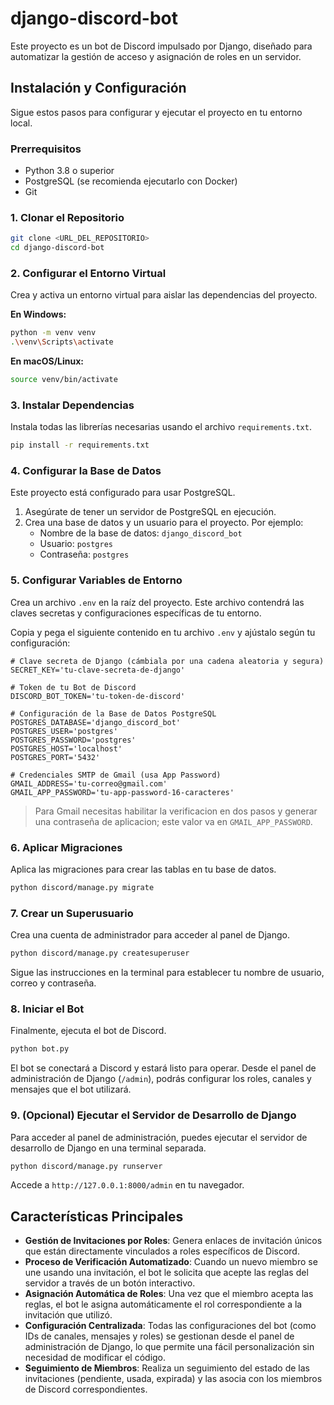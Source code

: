 # django-discord-bot

Este proyecto es un bot de Discord impulsado por Django, diseñado para automatizar la gestión de acceso y asignación de roles en un servidor.

## Instalación y Configuración

Sigue estos pasos para configurar y ejecutar el proyecto en tu entorno local.

### Prerrequisitos

- Python 3.8 o superior
- PostgreSQL (se recomienda ejecutarlo con Docker)
- Git

### 1. Clonar el Repositorio

```bash
git clone <URL_DEL_REPOSITORIO>
cd django-discord-bot
```

### 2. Configurar el Entorno Virtual

Crea y activa un entorno virtual para aislar las dependencias del proyecto.

**En Windows:**
```bash
python -m venv venv
.\venv\Scripts\activate
```

**En macOS/Linux:**
```bash
source venv/bin/activate
```

### 3. Instalar Dependencias

Instala todas las librerías necesarias usando el archivo `requirements.txt`.

```bash
pip install -r requirements.txt
```

### 4. Configurar la Base de Datos

Este proyecto está configurado para usar PostgreSQL. 

1.  Asegúrate de tener un servidor de PostgreSQL en ejecución.
2.  Crea una base de datos y un usuario para el proyecto. Por ejemplo:
    -   Nombre de la base de datos: `django_discord_bot`
    -   Usuario: `postgres`
    -   Contraseña: `postgres`

### 5. Configurar Variables de Entorno

Crea un archivo `.env` en la raíz del proyecto. Este archivo contendrá las claves secretas y configuraciones específicas de tu entorno.

Copia y pega el siguiente contenido en tu archivo `.env` y ajústalo según tu configuración:

```env
# Clave secreta de Django (cámbiala por una cadena aleatoria y segura)
SECRET_KEY='tu-clave-secreta-de-django'

# Token de tu Bot de Discord
DISCORD_BOT_TOKEN='tu-token-de-discord'

# Configuración de la Base de Datos PostgreSQL
POSTGRES_DATABASE='django_discord_bot'
POSTGRES_USER='postgres'
POSTGRES_PASSWORD='postgres'
POSTGRES_HOST='localhost'
POSTGRES_PORT='5432'

# Credenciales SMTP de Gmail (usa App Password)
GMAIL_ADDRESS='tu-correo@gmail.com'
GMAIL_APP_PASSWORD='tu-app-password-16-caracteres'
```

> Para Gmail necesitas habilitar la verificacion en dos pasos y generar una contraseña de aplicacion; este valor va en `GMAIL_APP_PASSWORD`.

### 6. Aplicar Migraciones

Aplica las migraciones para crear las tablas en tu base de datos.

```bash
python discord/manage.py migrate
```

### 7. Crear un Superusuario

Crea una cuenta de administrador para acceder al panel de Django.

```bash
python discord/manage.py createsuperuser
```

Sigue las instrucciones en la terminal para establecer tu nombre de usuario, correo y contraseña.

### 8. Iniciar el Bot

Finalmente, ejecuta el bot de Discord.

```bash
python bot.py
```

El bot se conectará a Discord y estará listo para operar. Desde el panel de administración de Django (`/admin`), podrás configurar los roles, canales y mensajes que el bot utilizará.

### 9. (Opcional) Ejecutar el Servidor de Desarrollo de Django

Para acceder al panel de administración, puedes ejecutar el servidor de desarrollo de Django en una terminal separada.

```bash
python discord/manage.py runserver
```

Accede a `http://127.0.0.1:8000/admin` en tu navegador.

## Características Principales

- **Gestión de Invitaciones por Roles**: Genera enlaces de invitación únicos que están directamente vinculados a roles específicos de Discord.
- **Proceso de Verificación Automatizado**: Cuando un nuevo miembro se une usando una invitación, el bot le solicita que acepte las reglas del servidor a través de un botón interactivo.
- **Asignación Automática de Roles**: Una vez que el miembro acepta las reglas, el bot le asigna automáticamente el rol correspondiente a la invitación que utilizó.
- **Configuración Centralizada**: Todas las configuraciones del bot (como IDs de canales, mensajes y roles) se gestionan desde el panel de administración de Django, lo que permite una fácil personalización sin necesidad de modificar el código.
- **Seguimiento de Miembros**: Realiza un seguimiento del estado de las invitaciones (pendiente, usada, expirada) y las asocia con los miembros de Discord correspondientes.
